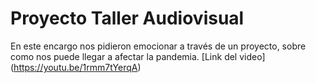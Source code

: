 # Proyecto Taller Audiovisual

En este encargo nos pidieron emocionar a través de un proyecto, sobre como nos puede llegar a afectar la pandemia.
[Link del video] (https://youtu.be/1rmm7tYerqA)


